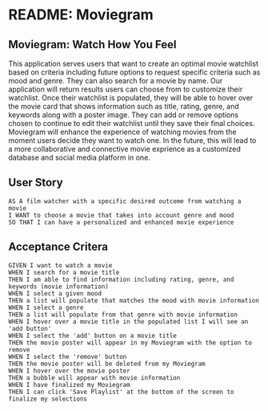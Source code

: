 # README: Moviegram

## Moviegram: Watch How You Feel
This application serves users that want to create an optimal movie watchlist based on criteria including future options to request specific criteria such as mood and genre. They can also search for a movie by name. Our application will return results users can choose from to customize their watchlist. Once their watchlist is populated, they will be able to hover over the movie card that shows information such as title, rating, genre, and keywords along with a poster image. They can add or remove options chosen to continue to edit their watchlist until they save their final choices. Moviegram will enhance the experience of watching movies from the moment users decide they want to watch one. In the future, this will lead to a more collaborative and connective movie exprience as a customized database and social media platform in one.

## User Story

```
AS A film watcher with a specific desired outcome from watching a movie
I WANT to choose a movie that takes into account genre and mood
SO THAT I can have a personalized and enhanced movie experience
```

## Acceptance Critera
```
GIVEN I want to watch a movie
WHEN I search for a movie title
THEN I am able to find information including rating, genre, and keywords (movie information)
WHEN I select a given mood
THEN a list will populate that matches the mood with movie information
WHEN I select a genre
THEN a list will populate from that genre with movie information
WHEN I hover over a movie title in the populated list I will see an 'add button'
WHEN I select the 'add' button on a movie title
THEN the movie poster will appear in my Moviegram with the option to remove
WHEN I select the 'remove' button
THEN the movie poster will be deleted from my Moviegram
WHEN I hover over the movie poster
THEN a bubble will appear with movie information
WHEN I have finalized my Moviegram
THEN I can click 'Save Playlist' at the bottom of the screen to finalize my selections